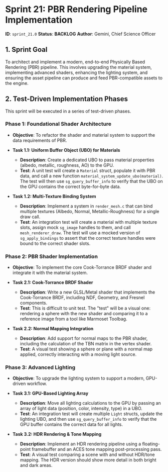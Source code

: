 # Sprint 21: PBR Rendering Pipeline Implementation

**ID**: `sprint_21.0`
**Status**: **BACKLOG**
**Author**: Gemini, Chief Science Officer

## 1. Sprint Goal

To architect and implement a modern, end-to-end Physically Based Rendering (PBR) pipeline. This involves upgrading the material system, implementing advanced shaders, enhancing the lighting system, and ensuring the asset pipeline can produce and feed PBR-compatible assets to the engine.

## 2. Test-Driven Implementation Phases

This sprint will be executed in a series of test-driven phases.

### **Phase 1: Foundational Shader Architecture**

*   **Objective**: To refactor the shader and material system to support the data requirements of PBR.

*   **Task 1.1: Uniform Buffer Object (UBO) for Materials**
    *   **Description**: Create a dedicated UBO to pass material properties (albedo, metallic, roughness, AO) to the GPU.
    *   **Test**: A unit test will create a `Material` struct, populate it with PBR data, and call a new function `material_system_update_ubo(material)`. The test will then use `sg_query_buffer_info` to verify that the UBO on the GPU contains the correct byte-for-byte data.

*   **Task 1.2: Multi-Texture Binding System**
    *   **Description**: Implement a system in `render_mesh.c` that can bind multiple textures (Albedo, Normal, Metallic-Roughness) for a single draw call.
    *   **Test**: An integration test will create a material with multiple texture slots, assign mock `sg_image` handles to them, and call `mesh_renderer_draw`. The test will use a mocked version of `sg_apply_bindings` to assert that the correct texture handles were bound to the correct shader slots.

### **Phase 2: PBR Shader Implementation**

*   **Objective**: To implement the core Cook-Torrance BRDF shader and integrate it with the material system.

*   **Task 2.1: Cook-Torrance BRDF Shader**
    *   **Description**: Write a new GLSL/Metal shader that implements the Cook-Torrance BRDF, including NDF, Geometry, and Fresnel components.
    *   **Test**: This is difficult to unit test. The "test" will be a visual one: rendering a sphere with the new shader and comparing it to a reference image from a tool like Marmoset Toolbag.

*   **Task 2.2: Normal Mapping Integration**
    *   **Description**: Add support for normal maps to the PBR shader, including the calculation of the TBN matrix in the vertex shader.
    *   **Test**: A visual test showing a sphere or plane with a normal map applied, correctly interacting with a moving light source.

### **Phase 3: Advanced Lighting**

*   **Objective**: To upgrade the lighting system to support a modern, GPU-driven workflow.

*   **Task 3.1: GPU-Based Lighting Array**
    *   **Description**: Move all lighting calculations to the GPU by passing an array of light data (position, color, intensity, type) in a UBO.
    *   **Test**: An integration test will create multiple `Light` structs, update the lighting UBO, and then use `sg_query_buffer_info` to verify that the GPU buffer contains the correct data for all lights.

*   **Task 3.2: HDR Rendering & Tone Mapping**
    *   **Description**: Implement an HDR rendering pipeline using a floating-point framebuffer and an ACES tone mapping post-processing pass.
    *   **Test**: A visual test comparing a scene with and without HDR/tone mapping. The HDR version should show more detail in both bright and dark areas.
